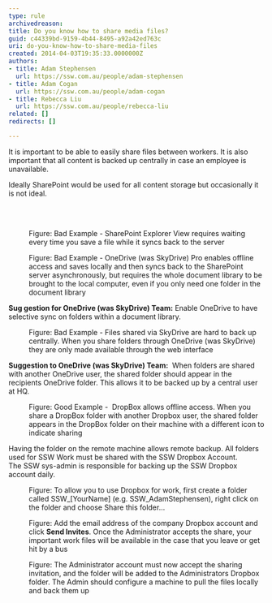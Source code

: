 ```yaml
---
type: rule
archivedreason: 
title: Do you know how to share media files?
guid: c44339bd-9159-4b44-8495-a92a42ed763c
uri: do-you-know-how-to-share-media-files
created: 2014-04-03T19:35:33.0000000Z
authors:
- title: Adam Stephensen
  url: https://ssw.com.au/people/adam-stephensen
- title: Adam Cogan
  url: https://ssw.com.au/people/adam-cogan
- title: Rebecca Liu
  url: https://ssw.com.au/people/rebecca-liu
related: []
redirects: []

---
```



<p class="p1">It is important to be able to easily share files between workers. It is also important that all content is backed up centrally in case an employee is unavailable.<br></p><p class="p1">Ideally SharePoint would be used for all content storage but occasionally it is not ideal.</p>
<br><excerpt class='endintro'></excerpt><br>
<dl class="badImage"><dt> <img src="/PublishingImages/share-media-files-1.jpg" alt="" /> </dt><dd> Figure&#58; Bad Example - SharePoint Explorer View requires waiting every time you save a file while it syncs back to the server</dd></dl><dl class="badImage"><dt> <img src="/PublishingImages/share-media-files-2.jpg" alt="" /> </dt><dd> Figure&#58; Bad Example - OneDrive (was SkyDrive) Pro enables offline access and saves locally and then syncs back to the SharePoint server asynchronously, but requires the whole document library to be brought to the local computer, even if you only need one folder in the document library</dd></dl><p><b>Sug gestion for OneDrive (was SkyDrive) Team&#58;</b>&#160;Enable OneDrive to have selective sync on folders within a document library.</p><dl class="badImage"><dt> <img src="/PublishingImages/share-media-files-3.jpg" alt="" /> </dt><dd> Figure&#58; Bad Example - Files shared via SkyDrive are hard to back up centrally. When you share folders through OneDrive (was SkyDrive) they are only made available through the web interface</dd></dl><p><b>Suggestion to OneDrive (was SkyDrive) Team&#58;</b> &#160;When folders are shared with another OneDrive user, the shared folder should appear in the recipients OneDrive&#160;folder. This allows it to be backed up by a central user at HQ.</p><dl class="goodImage"><dt> <img src="/PublishingImages/share-media-files-4.jpg" data-pin-nopin="true" alt="" /> </dt><dd> Figure&#58; Good Example - &#160;DropBox allows offline access. When you share a DropBox folder with another Dropbox user, the shared folder appears in the DropBox folder on their machine with a different icon to indicate sharing</dd></dl><p>Having the folder on the remote machine allows remote backup. All folders used for SSW Work must be shared with the SSW Dropbox Account.<br>The SSW sys-admin is responsible for backing up the SSW Dropbox account daily.</p><dl class="image"><dt> <img src="/PublishingImages/share-media-files-5.jpg" alt="" /> </dt><dd> Figure&#58; To allow you to use Dropbox for work, first create a folder called SSW_[YourName] (e.g. SSW_AdamStephensen), right click on the folder and choose Share this folder...</dd></dl><dl class="image"><dt> <img src="/PublishingImages/share-media-files-6.jpg" alt="" /> </dt><dd> Figure&#58; Add the email address of the company Dropbox account and click <strong>Send Invites</strong>. Once the Administrator accepts the share, your important work files will be available in the case that you leave or get hit by a bus</dd></dl><dl class="image"><dt> <img src="/PublishingImages/share-media-files-7.jpg" alt="" /> </dt><dd> Figure&#58; The Administrator account must now accept the sharing invitation, and the folder will be added to the Administrators Dropbox folder. The Admin should configure a machine to pull the files locally and back them up</dd></dl>


